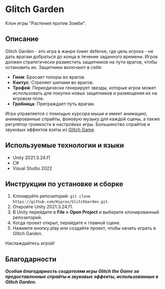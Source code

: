 # Glitch Garden

Клон игры "Растения против Зомби".

## Описание

Glitch Garden - это игра в жанре tower defense, где цель игрока - не дать врагам добраться до конца в течение заданного времени. Игрок должен стратегически разместить защитников на пути врагов, чтобы остановить их. Защитники включают в себя:

- **Гном**: Бросает топоры во врагов.
- **Кактус**: Стреляет шипами во врагов.
- **Трофей**: Периодически генерирует звезды, которые игрок может использовать для покупки новых защитников и размещения их на игровом поле.
- **Гробница**: Преграждает путь врагам.

Игра управляется с помощью курсора мыши и имеет анимацию, анимированные спрайты, фоновую музыку для каждой сцены, а также регулятор громкости в настройках игры. Большинство спрайтов и звуковых эффектов взяты из [Glitch Game](https://www.glitchthegame.com/).

## Используемые технологии и языки

- Unity 2021.3.24.f1
- C#
- Visual Studio 2022

## Инструкции по установке и сборке

1. Клонируйте репозиторий: `git clone https://github.com/Hiprox/GlitchGarden.git`.
2. Откройте Unity 2021.3.24.f1.
3. В Unity перейдите в **File > Open Project** и выберите клонированный репозиторий.
4. Когда проект открыт, перейдите к главной сцене.
5. Нажмите кнопку play или создайте проект, чтобы начать играть в Glitch Garden.

Наслаждайтесь игрой!

## Благодарности
***Особая благодарность создателям игры Glitch the Game за предоставленные спрайты и звуковые эффекты, использованные в Glitch Garden.***